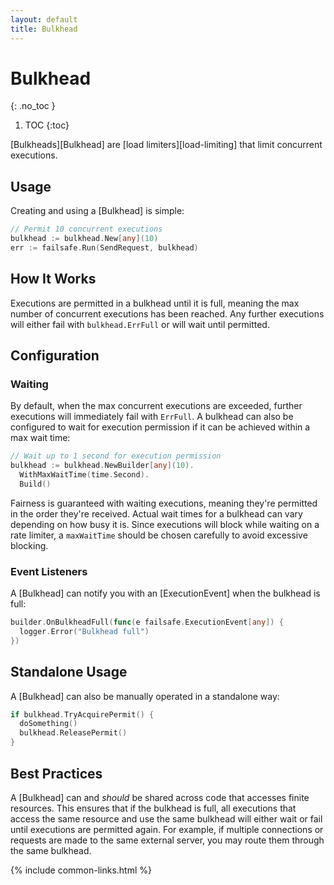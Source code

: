 ```yaml
---
layout: default
title: Bulkhead
---
```


# Bulkhead
{: .no_toc }

1. TOC
{:toc}

[Bulkheads][Bulkhead] are [load limiters][load-limiting] that limit concurrent executions. 

## Usage

Creating and using a [Bulkhead] is simple:

```go
// Permit 10 concurrent executions
bulkhead := bulkhead.New[any](10)
err := failsafe.Run(SendRequest, bulkhead)
```

## How It Works

Executions are permitted in a bulkhead until it is full, meaning the max number of concurrent executions has been reached. Any further executions will either fail with `bulkhead.ErrFull` or will wait until permitted.

## Configuration

### Waiting

By default, when the max concurrent executions are exceeded, further executions will immediately fail with `ErrFull`. A bulkhead can also be configured to wait for execution permission if it can be achieved within a max wait time:

```go
// Wait up to 1 second for execution permission
bulkhead := bulkhead.NewBuilder[any](10).
  WithMaxWaitTime(time.Second).
  Build()
```

Fairness is guaranteed with waiting executions, meaning they're permitted in the order they're received. Actual wait times for a bulkhead can vary depending on how busy it is. Since executions will block while waiting on a rate limiter, a `maxWaitTime` should be chosen carefully to avoid excessive blocking.

### Event Listeners

A [Bulkhead] can notify you with an [ExecutionEvent] when the bulkhead is full:

```go
builder.OnBulkheadFull(func(e failsafe.ExecutionEvent[any]) {
  logger.Error("Bulkhead full")
})
```

## Standalone Usage

A [Bulkhead] can also be manually operated in a standalone way:

```go
if bulkhead.TryAcquirePermit() {
  doSomething()
  bulkhead.ReleasePermit()
}
```

## Best Practices

A [Bulkhead] can and *should* be shared across code that accesses finite resources. This ensures that if the bulkhead is full, all executions that access the same resource and use the same bulkhead will either wait or fail until executions are permitted again. For example, if multiple connections or requests are made to the same external server, you may route them through the same bulkhead.

{% include common-links.html %}